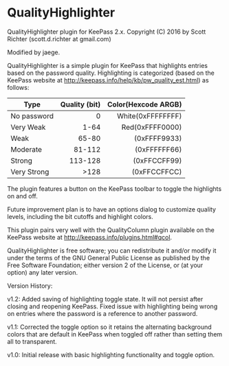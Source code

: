 # QualityHighlighter
QualityHighlighter plugin for KeePass 2.x.
Copyright (C) 2016 by Scott Richter (scott.d.richter at gmail.com)

Modified by jaege.

QualityHighlighter is a simple plugin for KeePass that highlights entries based on the password quality. Highlighting is categorized (based on the KeePass website at http://keepass.info/help/kb/pw_quality_est.html) as follows:

|    Type     | Quality (bit) | Color(Hexcode ARGB) |
| ----------- | ------------: | ------------------: |
| No password |             0 |   White(0xFFFFFFFF) |
| Very Weak   |          1-64 |     Red(0xFFFF0000) |
| Weak        |         65-80 |        (0xFFFF9933) |
| Moderate    |        81-112 |        (0xFFFFFF66) |
| Strong      |       113-128 |        (0xFFCCFF99) |
| Very Strong |          >128 |        (0xFFCCFFCC) |

The plugin features a button on the KeePass toolbar to toggle the highlights on and off.

Future improvement plan is to have an options dialog to customize quality levels, including the bit cutoffs and highlight colors.

This plugin pairs very well with the QualityColumn plugin available on the KeePass website at http://keepass.info/plugins.html#qcol.

QualityHighlighter is free software; you can redistribute it and/or modify it under the terms of the GNU General Public License as published by the Free Software Foundation; either version 2 of the License, or (at your option) any later version.

Version History:

v1.2: Added saving of highlighting toggle state. It will not persist after closing and reopening KeePass. Fixed issue with highlighting being wrong on entries where the password is a reference to another password.

v1.1: Corrected the toggle option so it retains the alternating background colors that are default in KeePass when toggled off rather than setting them all to transparent.

v1.0: Initial release with basic highlighting functionality and toggle option.
